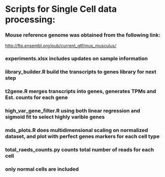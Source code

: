 
# Scripts for Single Cell data processing:


### Mouse reference genome was obtained from the following link: 
http://ftp.ensembl.org/pub/current_gtf/mus_musculus/



### experiments.xlsx includes updates on sample information



### library_builder.R build the transcripts to genes library for next step



### t2gene.R merges transcripts into genes, generates TPMs and Est. counts for each gene



### high_var_gene_filter.R using both linear regression and sigmoid fit to select highly varible genes 



### mds_plots.R does multidimensional scaling on normalized dataset, and plot with perfect genes markers for each cell type



### total_raeds_counts.py counts total number of reads for each cell



### only normal cells are included
